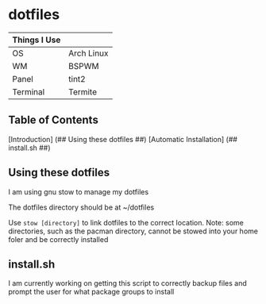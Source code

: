 # dotfiles #

Things I Use	| |
---------|------
OS		 | Arch Linux 
WM		 | BSPWM
Panel	 | tint2
Terminal | Termite

## Table of Contents ##
[Introduction] (## Using these dotfiles ##)
[Automatic Installation] (## install.sh ##)

## Using these dotfiles ##
I am using gnu stow to manage my dotfiles

The dotfiles directory should be at ~/dotfiles

Use `stow [directory]` to link dotfiles to the correct location. 
Note: some directories, such as the pacman directory, cannot be stowed into your home foler and be correctly installed

## install.sh ##
I am currently working on getting this script to correctly backup files and prompt the user for what package groups to install
